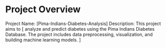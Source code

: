 # Project Overview
Project Name: [Pima-Indians-Diabetes-Analysis]  Description: This project aims to [ analyze and predict diabetes using the Pima Indians Diabetes Database. The project includes data preprocessing, visualization, and building machine learning models. ]
                                                                                                                                   

